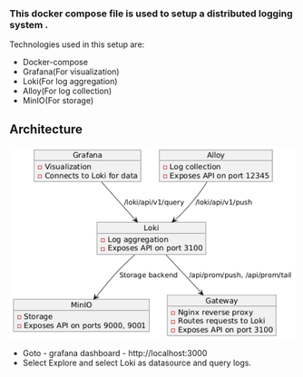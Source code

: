 ### This docker compose file is used to setup a distributed logging system .
Technologies used in this setup are:

* Docker-compose
* Grafana(For visualization)
* Loki(For log aggregation)
* Alloy(For log collection)
* MinIO(For storage)

## Architecture

![img_1.png](img_1.png)

* Goto - grafana dashboard - http://localhost:3000
* Select Explore and select Loki as datasource and query logs.